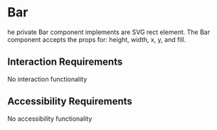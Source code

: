 # Bar

he private Bar component implements are SVG rect element. The Bar component
accepts the props for: height, width, x, y, and fill. 

## Interaction Requirements

No interaction functionality

## Accessibility Requirements

No accessibility functionality
